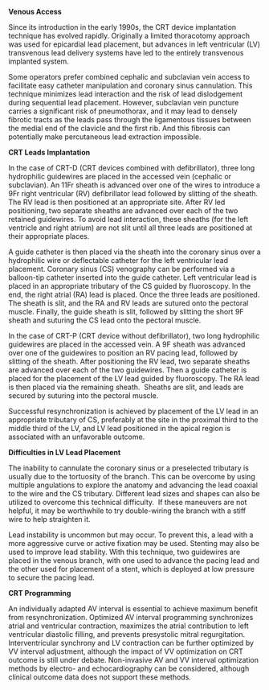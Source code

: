 **Venous Access**

Since its introduction in the early 1990s, the CRT device implantation technique has evolved rapidly. Originally a limited thoracotomy approach was used for epicardial lead placement, but advances in left ventricular (LV) transvenous lead delivery systems have led to the entirely transvenous implanted system.

Some operators prefer combined cephalic and subclavian vein access to facilitate easy catheter manipulation and coronary sinus cannulation. This technique minimizes lead interaction and the risk of lead dislodgement during sequential lead placement. However, subclavian vein puncture carries a significant risk of pneumothorax, and it may lead to densely fibrotic tracts as the leads pass through the ligamentous tissues between the medial end of the clavicle and the first rib. And this fibrosis can potentially make percutaneous lead extraction impossible.

**CRT Leads Implantation**

In the case of CRT-D (CRT devices combined with defibrillator), three long hydrophilic guidewires are placed in the accessed vein (cephalic or subclavian). An 11Fr sheath is advanced over one of the wires to introduce a 9Fr right ventricular (RV) defibrillator lead followed by slitting of the sheath. The RV lead is then positioned at an appropriate site. After RV led positioning, two separate sheaths are advanced over each of the two retained guidewires. To avoid lead interaction, these sheaths (for the left ventricle and right atrium) are not slit until all three leads are positioned at their appropriate places.

A guide catheter is then placed via the sheath into the coronary sinus over a hydrophilic wire or deflectable catheter for the left ventricular lead placement. Coronary sinus (CS) venography can be performed via a balloon-tip catheter inserted into the guide catheter. Left ventricular lead is placed in an appropriate tributary of the CS guided by fluoroscopy. In the end, the right atrial (RA) lead is placed. Once the three leads are positioned. The sheath is slit, and the RA and RV leads are sutured onto the pectoral muscle. Finally, the guide sheath is slit, followed by slitting the short 9F sheath and suturing the CS lead onto the pectoral muscle.

In the case of CRT-P (CRT device without defibrillator), two long hydrophilic guidewires are placed in the accessed vein. A 9F sheath was advanced over one of the guidewires to position an RV pacing lead, followed by slitting of the sheath. After positioning the RV lead, two separate sheaths are advanced over each of the two guidewires. Then a guide catheter is placed for the placement of the LV lead guided by fluoroscopy. The RA lead is then placed via the remaining sheath.  Sheaths are slit, and leads are secured by suturing into the pectoral muscle.

Successful resynchronization is achieved by placement of the LV lead in an appropriate tributary of CS, preferably at the site in the proximal third to the middle third of the LV, and LV lead positioned in the apical region is associated with an unfavorable outcome.

**Difficulties in LV Lead Placement**

The inability to cannulate the coronary sinus or a preselected tributary is usually due to the tortuosity of the branch. This can be overcome by using multiple angulations to explore the anatomy and advancing the lead coaxial to the wire and the CS tributary. Different lead sizes and shapes can also be utilized to overcome this technical difficulty.  If these maneuvers are not helpful, it may be worthwhile to try double-wiring the branch with a stiff wire to help straighten it.

Lead instability is uncommon but may occur. To prevent this, a lead with a more aggressive curve or active fixation may be used. Stenting may also be used to improve lead stability. With this technique, two guidewires are placed in the venous branch, with one used to advance the pacing lead and the other used for placement of a stent, which is deployed at low pressure to secure the pacing lead.

**CRT Programming**

An individually adapted AV interval is essential to achieve maximum benefit from resynchronization. Optimized AV interval programming synchronizes atrial and ventricular contraction, maximizes the atrial contribution to left ventricular diastolic filling, and prevents presystolic mitral regurgitation. Interventricular synchrony and LV contraction can be further optimized by VV interval adjustment, although the impact of VV optimization on CRT outcome is still under debate. Non-invasive AV and VV interval optimization methods by electro- and echocardiography can be considered, although clinical outcome data does not support these methods.